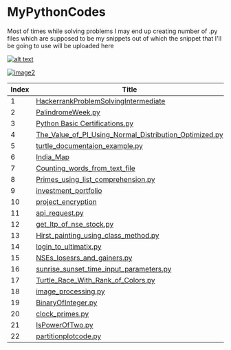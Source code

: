 # MyPythonCodes
Most of times while solving problems I may end up creating number of .py files which are supposed to be my snippets out of which the snippet that I'll be going to use will be uploaded here

[![alt text][image0]][hyperlink0]

[hyperlink0]: https://www.hackerrank.com/certificates/f473600b0ee0
[image0]: https://user-images.githubusercontent.com/72539638/176412261-ea7c9eb1-11d0-42e7-8055-157ecca063b7.png


[![image2]][hyperlink2]

[hyperlink2]: https://www.hackerrank.com/patildarshan4171
[image2]: https://user-images.githubusercontent.com/72539638/176412696-0cd39927-4996-4526-8f8e-4e1071eb1153.png




| Index | Title |
|---|---|
|1| [HackerrankProblemSolvingIntermediate](https://github.com/1darshanpatil/Python-Stuff/blob/main/HackerrankProblemSolvingIntermediate) |
|2| [PalindromeWeek.py](https://github.com/1darshanpatil/Python-Stuff/blob/main/PalindromeWeek.py) |
|3| [Python Basic Certifications.py](https://github.com/1darshanpatil/Python-Stuff/blob/main/Python%20Basic%20Certifications.py) |
|4| [The_Value_of_PI_Using_Normal_Distribution_Optimized.py](https://github.com/1darshanpatil/Python-Stuff/blob/main/The_Value_of_PI_Using_Normal_Distribution_Optimized.py) |
|5 |[turtle_documentaion_example.py](https://github.com/1darshanpatil/Python-Stuff/blob/main/turtle_documentaion_example.py) |
|6| [India_Map](https://github.com/1darshanpatil/X_days_of_Python/tree/main/%2325-Day)|
|7|[Counting_words_from_text_file](https://github.com/1darshanpatil/Python-Stuff/tree/main/counting_words_from_a_text_file)|
|8|[Primes_using_list_comprehension.py](https://github.com/1darshanpatil/Python-Stuff/blob/main/primes_using_list_comprehension.py)|
|9|[investment_portfolio](https://github.com/1darshanpatil/Python-Stuff/tree/main/investment_portfolio)|
|10|[project_encryption](https://github.com/1darshanpatil/Python-Stuff/tree/main/investment_portfolio)|
|11|[api_request.py](https://github.com/1darshanpatil/Python-Stuff/blob/main/api_request.py)|
|12|[get_ltp_of_nse_stock.py](https://github.com/1darshanpatil/Python-Stuff/blob/main/get_ltp_of_nse_stock.py)|
|13|[Hirst_painting_using_class_method.py](https://github.com/1darshanpatil/Python-Stuff/blob/main/Hirst_painting_using_class_method.py)|
|14|[login_to_ultimatix.py](https://github.com/1darshanpatil/Python-Stuff/blob/main/login_to_ultimatix.py)|
|15|[NSEs_losesrs_and_gainers.py](https://github.com/1darshanpatil/Python-Stuff/blob/main/NSEs_losesrs_and_gainers.py)|
|16|[sunrise_sunset_time_input_parameters.py](https://github.com/1darshanpatil/Python-Stuff/blob/main/sunrise_sunset_time_input_parameters.py)|
|17|[Turtle_Race_With_Rank_of_Colors.py](https://github.com/1darshanpatil/Python-Stuff/blob/main/Turtle_Race_With_Rank_of_Colors.py)|
|18|[image_processing.py](https://github.com/1darshanpatil/Python-Stuff/blob/main/image_processsing.py)|
|19|[BinaryOfInteger.py](https://github.com/1darshanpatil/Python-Stuff/blob/main/BinaryOfInteger.py)|
|20|[clock_primes.py](https://github.com/1darshanpatil/Python-Stuff/blob/main/clock_primes.py)|
|21|[IsPowerOfTwo.py](https://github.com/1darshanpatil/Python-Stuff/blob/main/IspowerOfTwo.py)|
|22|[partitionplotcode.py](https://github.com/1darshanpatil/Python-Stuff/blob/main/partitionplotcode.py)|
